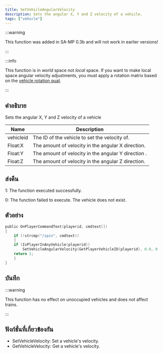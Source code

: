 ```yaml
---
title: SetVehicleAngularVelocity
description: Sets the angular X, Y and Z velocity of a vehicle.
tags: ["vehicle"]
---
```


:::warning

This function was added in SA-MP 0.3b and will not work in earlier versions!

:::

:::info

This function is in _world_ space not _local_ space. If you want to make local space angular velocity adjustments, you must apply a rotation matrix based on the [vehicle rotation quat](GetVehicleRotationQuat).

:::

## คำอธิบาย

Sets the angular X, Y and Z velocity of a vehicle

| Name      | Description                                         |
| --------- | --------------------------------------------------- |
| vehicleid | The ID of the vehicle to set the velocity of.       |
| Float:X   | The amount of velocity in the angular X direction.  |
| Float:Y   | The amount of velocity in the angular Y direction . |
| Float:Z   | The amount of velocity in the angular Z direction.  |

## ส่งคืน

1: The function executed successfully.

0: The function failed to execute. The vehicle does not exist.

## ตัวอย่าง

```c
public OnPlayerCommandText(playerid, cmdtext[])
{
    if (!strcmp("/spin", cmdtext))
    {
    if (IsPlayerInAnyVehicle(playerid))
        SetVehicleAngularVelocity(GetPlayerVehicleID(playerid), 0.0, 0.0, 2.0);
    return 1;
    }
}
```

## บันทึก

:::warning

This function has no effect on unoccupied vehicles and does not affect trains.

:::

## ฟังก์ชั่นที่เกี่ยวข้องกัน

- SetVehicleVelocity: Set a vehicle's velocity.
- GetVehicleVelocity: Get a vehicle's velocity.
